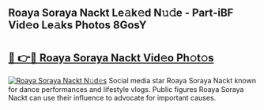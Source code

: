 ## Roaya Soraya Nackt Le𝚊k𝚎d N𝚞𝚍e - Part-iBF Vid𝚎o Le𝚊ks Photos 8GosY

# <h2><a href="http://fb02fkd.evod.top/?m=Roaya+Soraya+Nackt">🔗 👉🔴 Roaya Soraya Nackt Vid𝚎o Ph𝚘t𝚘s</a></h2>

[![Roaya Soraya Nackt N𝚞d𝚎s](https://i.imgur.com/8V9OHl7.gif)](http://fb02fkd.evod.top/?m=Roaya+Soraya+Nackt)
Social media star Roaya Soraya Nackt known for dance performances and lifestyle vlogs. Public figures Roaya Soraya Nackt can use their influence to advocate for important causes. 
